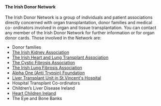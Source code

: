 ####  The Irish Donor Network

The Irish Donor Network is a group of individuals and patient associations
directly concerned with organ transplantation, donor families and medical co-
ordinators involved in organ and tissue transplantation. You can contact any
member of the Irish Donor Network for further information or for organ donor
cards. Those involved in the Network are:

  * Donor families 
  * [ The Irish Kidney Association ](http://www.ika.ie/)
  * [ The Irish Heart and Lung Transplant Association ](http://www.ihlta.com/)
  * [ The Cystic Fibrosis Association ](http://www.cfireland.ie/)
  * [ The Irish Lung Fibrosis Association ](http://www.ilfa.ie/)
  * [ Alpha One (Anti Trypsin) Foundation ](http://www.alpha1.ie/)
  * [ Liver Transplant Unit in St.Vincent's Hospital ](https://www.stvincents.ie/departments/national-liver-transplant-programme/)
  * Hospital Transplant Co-ordinators 
  * Children’s Liver Disease Ireland 
  * [ Heart Children Ireland ](http://www.heartchildren.ie/)
  * The Eye and Bone Banks 
